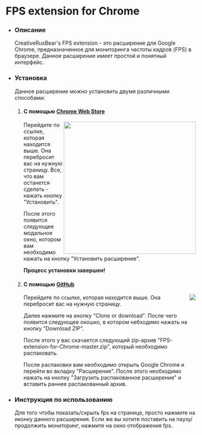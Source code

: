 <h1>FPS extension for Chrome</h1>
<nav>
  <ul>
  <li>
    <h3>Описание</h3>
    <p>CreativeRusBear's FPS extension - это расширение для Google Chrome, предназначенное для мониторинга частоты кадров (FPS) в браузере. Данное расширение имеет простой и понятный интерфейс.</p>
  <li>
    <h3>Установка</h3>
    <p>Данное расширение можно установить двумя различными способами:</p>
    <ol>
      <li><h4>С помощью <a href="https://chrome.google.com/webstore/detail/creativerusbears-fps-exte/pplfkfelndgidjmndlgnbelpomclmelm">Chrome Web Store</a></h4>
        <img src="https://user-images.githubusercontent.com/37180024/50354386-7041c780-055c-11e9-92c8-24e24ee8f5a7.jpg" align="right" width="350">
        <p align="left">Перейдите по ссылке, которая находится выше. Она перебросит вас на нужную страницу. Все, что вам останется сделать - нажать кнопку "Установить".</p>
        <p align="left">После этого появится следующее модальное окно, котором вам необходимо нажать на кнопку "Установить расширение".</p>
        <p><b>Процесс установки завершен!</b></p>
      <li><h4>С помощью <a href="https://github.com/CreativeRusBear/FPS-extension-for-Chrome">GitHub</a></h4>
        <img src="https://user-images.githubusercontent.com/37180024/50356071-c49b7600-0561-11e9-9bfd-a5816fdf3ada.jpg" align="right">
        <p align="left">Перейдите по ссылке, которая находится выше. Она перебросит вас на нужную страницу.</p>
        <p align="left">Далее нажмите на кнопку "Clone or download". После чего появится следующее окошко, в котором небходимо нажать на кнопку "Download ZIP".</p>
        <p align="left">После этого у вас скачается следующий zip-архив "FPS-extension-for-Chrome-master.zip", который необходимо распаковать.</p>
        <p>После распаковки вам необходимо открыть Google Chrome и перейти во вкладку "Расширения". После этого необходимо нажать на кнопку "Загрузить распакованное расширение" и вставить раннее распакованный архив.</p>
     </ol>
  <li>
    <h3>Инструкция по использованию</h3>
    <p>Для того чтобы показать/скрыть fps на странице, просто нажмите на иконку данного расширения. Если же вы хотите поставить на паузу/продолжить мониторинг, нажмите на окно отображения fps.</p>
</nav>
